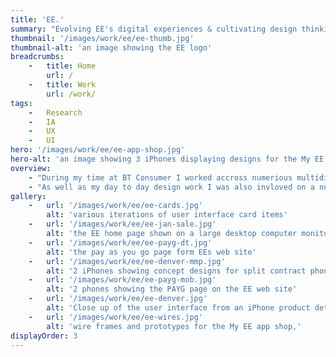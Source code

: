 ```yaml
---
title: 'EE.'
summary: "Evolving EE's digital experiences & cultivating design thinking."
thumbnail: '/images/work/ee/ee-thumb.jpg'
thumbnail-alt: 'an image showing the EE logo'
breadcrumbs:
    -   title: Home
        url: /
    -   title: Work
        url: /work/
tags:
    -   Research
    -   IA
    -   UX
    -   UI
hero: '/images/work/ee/ee-app-shop.jpg'
hero-alt: 'an image showing 3 iPhones displaying designs for the My EE app'
overview: 
    - "During my time at BT Consumer I worked accross numerious multidisciplinary squads on the EE's digital products. This involved working across the whole user centred design process from initial problem framing, research, ideation and running workshops to user testing, stakeholder management, wire-framing and detailed user interface design. I worked on both the web site and mobile app during time at EE"
    - "As well as my day to day design work I was also invloved on a number of working groups and initiatives including ee.co.uk site simplification, EE Design System, EE design language, Figma best practices as well as mentoring and advising more junour members of the design team."
gallery:
    -   url: '/images/work/ee/ee-cards.jpg'
        alt: 'various iterations of user interface card items'
    -   url: '/images/work/ee/ee-jan-sale.jpg'
        alt: 'the EE home page shown on a large desktop computer monitor'
    -   url: '/images/work/ee/ee-payg-dt.jpg'
        alt: 'the pay as you go page form EEs web site'
    -   url: '/images/work/ee/ee-denver-mmp.jpg'
        alt: '2 iPhones showing concept designs for split contract phone deals'
    -   url: '/images/work/ee/ee-payg-mob.jpg'
        alt: '2 phones showing the PAYG page on the EE web site'
    -   url: '/images/work/ee/ee-denver.jpg'
        alt: 'Close up of the user interface from an iPhone product detail page'
    -   url: '/images/work/ee/ee-wires.jpg'
        alt: 'wire frames and prototypes for the My EE app shop,'
displayOrder: 3
---
```


